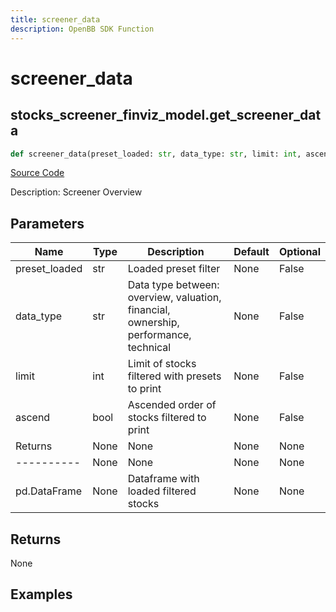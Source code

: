 ```yaml
---
title: screener_data
description: OpenBB SDK Function
---
```

# screener_data

## stocks_screener_finviz_model.get_screener_data

```python
def screener_data(preset_loaded: str, data_type: str, limit: int, ascend: bool) -> None:
```
[Source Code](https://github.com/OpenBB-finance/OpenBBTerminal/tree/main/openbb_terminal/stocks/screener/finviz_model.py#L75)

Description: Screener Overview

## Parameters

| Name | Type | Description | Default | Optional |
| ---- | ---- | ----------- | ------- | -------- |
| preset_loaded | str | Loaded preset filter | None | False |
| data_type | str | Data type between: overview, valuation, financial, ownership, performance, technical | None | False |
| limit | int | Limit of stocks filtered with presets to print | None | False |
| ascend | bool | Ascended order of stocks filtered to print | None | False |
| Returns | None | None | None | None |
| ---------- | None | None | None | None |
| pd.DataFrame | None | Dataframe with loaded filtered stocks | None | None |

## Returns

None

## Examples

